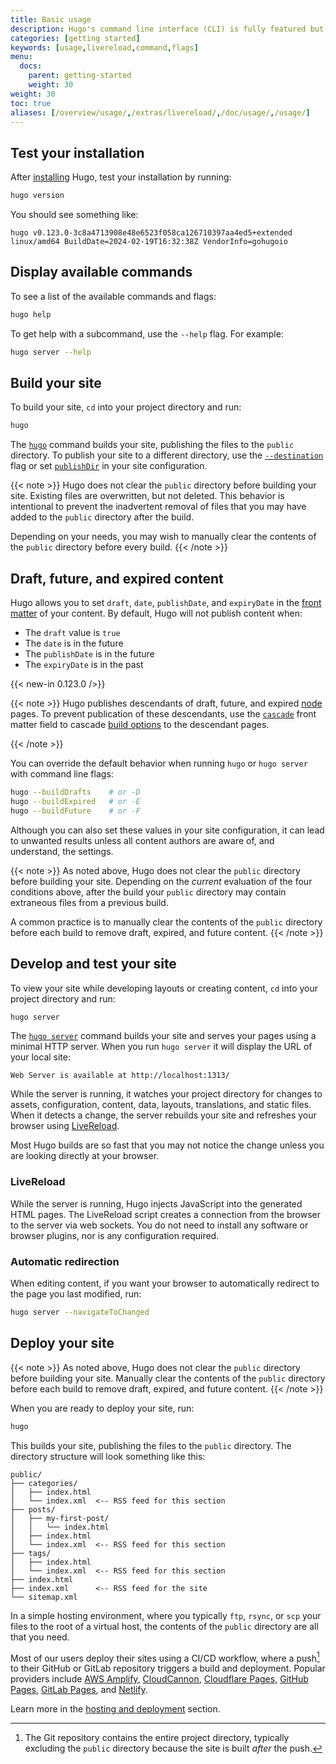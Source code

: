 ```yaml
---
title: Basic usage
description: Hugo's command line interface (CLI) is fully featured but simple to use, even for those with limited experience working from the command line.
categories: [getting started]
keywords: [usage,livereload,command,flags]
menu:
  docs:
    parent: getting-started
    weight: 30
weight: 30
toc: true
aliases: [/overview/usage/,/extras/livereload/,/doc/usage/,/usage/]
---
```


## Test your installation

After [installing] Hugo, test your installation by running:

```sh
hugo version
```

You should see something like:

```text
hugo v0.123.0-3c8a4713908e48e6523f058ca126710397aa4ed5+extended linux/amd64 BuildDate=2024-02-19T16:32:38Z VendorInfo=gohugoio
```

## Display available commands

To see a list of the available commands and flags:

```sh
hugo help
```

To get help with a subcommand, use the `--help` flag. For example:

```sh
hugo server --help
```

## Build your site

To build your site, `cd` into your project directory and run:

```sh
hugo
```

The [`hugo`] command builds your site, publishing the files to the `public` directory. To publish your site to a different directory, use the [`--destination`] flag or set [`publishDir`] in your site configuration.

{{< note >}}
Hugo does not clear the `public` directory before building your site. Existing files are overwritten, but not deleted. This behavior is intentional to prevent the inadvertent removal of files that you may have added to the `public` directory after the build.

Depending on your needs, you may wish to manually clear the contents of the `public` directory before every build.
{{< /note >}}

## Draft, future, and expired content

Hugo allows you to set `draft`, `date`, `publishDate`, and `expiryDate` in the [front matter] of your content. By default, Hugo will not publish content when:

- The `draft` value is `true`
- The `date` is in the future
- The `publishDate` is in the future
- The `expiryDate` is in the past

{{< new-in 0.123.0 />}}

{{< note >}}
Hugo publishes descendants of draft, future, and expired [node](g) pages. To prevent publication of these descendants, use the [`cascade`] front matter field to cascade [build options] to the descendant pages.

[build options]: /content-management/build-options/
[`cascade`]: /content-management/front-matter/#cascade-field
{{< /note >}}

You can override the default behavior when running `hugo` or `hugo server` with command line flags:

```sh
hugo --buildDrafts    # or -D
hugo --buildExpired   # or -E
hugo --buildFuture    # or -F
```

Although you can also set these values in your site configuration, it can lead to unwanted results unless all content authors are aware of, and understand, the settings.

{{< note >}}
As noted above, Hugo does not clear the `public` directory before building your site. Depending on the _current_ evaluation of the four conditions above, after the build your `public` directory may contain extraneous files from a previous build.

A common practice is to manually clear the contents of the `public` directory before each build to remove draft, expired, and future content.
{{< /note >}}

## Develop and test your site

To view your site while developing layouts or creating content, `cd` into your project directory and run:

```sh
hugo server
```

The [`hugo server`] command builds your site and serves your pages using a minimal HTTP server. When you run `hugo server` it will display the URL of your local site:

```text
Web Server is available at http://localhost:1313/ 
```

While the server is running, it watches your project directory for changes to assets, configuration, content, data, layouts, translations, and static files. When it detects a change, the server rebuilds your site and refreshes your browser using [LiveReload].

Most Hugo builds are so fast that you may not notice the change unless you are looking directly at your browser.

### LiveReload

While the server is running, Hugo injects JavaScript into the generated HTML pages. The LiveReload script creates a connection from the browser to the server via web sockets. You do not need to install any software or browser plugins, nor is any configuration required.

### Automatic redirection

When editing content, if you want your browser to automatically redirect to the page you last modified, run:

```sh
hugo server --navigateToChanged
```

## Deploy your site

{{< note >}}
As noted above, Hugo does not clear the `public` directory before building your site. Manually clear the contents of the `public` directory before each build to remove draft, expired, and future content.
{{< /note >}}

When you are ready to deploy your site, run:

```sh
hugo
```

This builds your site, publishing the files to the `public` directory. The directory structure will look something like this:

```text
public/
├── categories/
│   ├── index.html
│   └── index.xml  <-- RSS feed for this section
├── posts/
│   ├── my-first-post/
│   │   └── index.html
│   ├── index.html
│   └── index.xml  <-- RSS feed for this section
├── tags/
│   ├── index.html
│   └── index.xml  <-- RSS feed for this section
├── index.html
├── index.xml      <-- RSS feed for the site
└── sitemap.xml
```

In a simple hosting environment, where you typically `ftp`, `rsync`, or `scp` your files to the root of a virtual host, the contents of the `public` directory are all that you need.

Most of our users deploy their sites using a CI/CD workflow, where a push[^1] to their GitHub or GitLab repository triggers a build and deployment. Popular providers include [AWS Amplify], [CloudCannon], [Cloudflare Pages], [GitHub Pages], [GitLab Pages], and [Netlify].

Learn more in the [hosting and deployment] section.

[^1]: The Git repository contains the entire project directory, typically excluding the `public` directory because the site is built _after_ the push.

[`--destination`]: /commands/hugo/#options
[`hugo server`]: /commands/hugo_server/
[`hugo`]: /commands/hugo/
[`publishDir`]: /getting-started/configuration/#publishdir
[AWS Amplify]: https://aws.amazon.com/amplify/
[CloudCannon]: https://cloudcannon.com/
[Cloudflare Pages]: https://pages.cloudflare.com/
[commands]: /commands/
[front matter]: /content-management/front-matter/
[GitHub Pages]: https://pages.github.com/
[GitLab Pages]: https://docs.gitlab.com/ee/user/project/pages/
[hosting and deployment]: /hosting-and-deployment/
[hosting]: /hosting-and-deployment/
[installing]: /installation/
[LiveReload]: https://github.com/livereload/livereload-js
[Netlify]: https://www.netlify.com/
